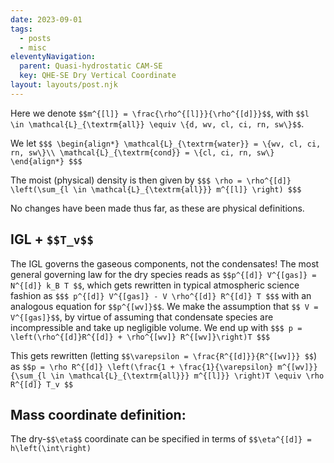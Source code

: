 ```yaml
---
date: 2023-09-01
tags:
  - posts
  - misc
eleventyNavigation:
  parent: Quasi-hydrostatic CAM-SE
  key: QHE-SE Dry Vertical Coordinate
layout: layouts/post.njk
---
```


Here we denote `$$m^{[l]} = \frac{\rho^{[l]}}{\rho^{[d]}}$$`, with `$$l \in \mathcal{L}_{\textrm{all}} \equiv \{d, wv, cl, ci, rn, sw\}$$`.

We let
`$$$
\begin{align*}
  \mathcal{L}_{\textrm{water}} = \{wv, cl, ci, rn, sw\}\\
  \mathcal{L}_{\textrm{cond}} = \{cl, ci, rn, sw\}
\end{align*}
$$$
`

The moist (physical) density is then given by
`$$$ \rho = \rho^{[d]} \left(\sum_{l \in \mathcal{L}_{\textrm{all}}} m^{[l]} \right) $$$`

No changes have been made thus far, as these are physical definitions.
## IGL + `$$T_v$$`

The IGL governs the gaseous components, not the condensates! 
The most general governing law for the dry species reads as `$$p^{[d]} V^{[gas]} = N^{[d]} k_B T $$`,
which gets rewritten in typical atmospheric science fashion as
`$$$
p^{[d]} V^{[gas]} - V \rho^{[d]} R^{[d]} T
$$$`
with an analogous equation for `$$p^{[wv]}$$`. We make the assumption that `$$ V = V^{[gas]}$$`, 
by virtue of assuming that condensate species are incompressible and take up negligible volume.
We end up with
`$$$
p = \left(\rho^{[d]}R^{[d]} + \rho^{[wv]} R^{[wv]}\right)T
$$$`

This gets rewritten (letting `$$\varepsilon = \frac{R^{[d]}}{R^{[wv]}} $$`) as
`$$p = \rho R^{[d]} \left(\frac{1 + \frac{1}{\varepsilon} m^{[wv]}}{\sum_{l \in \mathcal{L}_{\textrm{all}}} m^{[l]}} \right)T \equiv \rho R^{[d]} T_v $$`

## Mass coordinate definition:
The dry-`$$\eta$$` coordinate can be specified in terms of `$$\eta^{[d]} = h\left(\int\right)`
